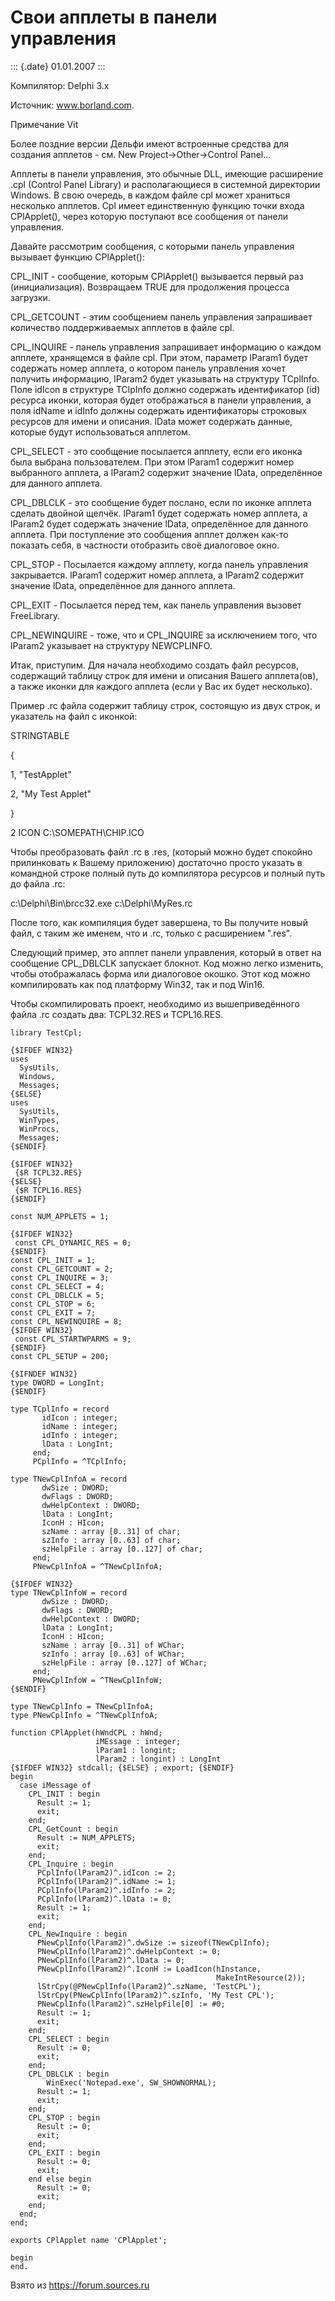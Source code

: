 Свои апплеты в панели управления
================================

::: {.date}
01.01.2007
:::

Компилятор: Delphi 3.x

Источник: www.borland.com.

Примечание Vit

Более поздние версии Дельфи имеют встроенные средства для создания
апплетов - см. New Project-\>Other-\>Control Panel\...

Апплеты в панели управления, это обычные DLL, имеющие расширение .cpl
(Control Panel Library) и располагающиеся в системной директории
Windows. В свою очередь, в каждом файле cpl может храниться несколько
апплетов. Cpl имеет единственную функцию точки входа CPlApplet(), через
которую поступают все сообщения от панели управления.

Давайте рассмотрим сообщения, с которыми панель управления вызывает
функцию CPlApplet():

CPL\_INIT - сообщение, которым CPlApplet() вызывается первый раз
(инициализация). Возвращаем TRUE для продолжения процесса загрузки.

CPL\_GETCOUNT - этим сообщением панель управления запрашивает количество
поддерживаемых апплетов в файле cpl.

CPL\_INQUIRE - панель управления запрашивает информацию о каждом
апплете, хранящемся в файле cpl. При этом, параметр lParam1 будет
содержать номер апплета, о котором панель управления хочет получить
информацию, lParam2 будет указывать на структуру TCplInfo. Поле idIcon в
структуре TClpInfo должно содержать идентификатор (id) ресурса иконки,
которая будет отображаться в панели управления, а поля idName и idInfo
должны содержать идентификаторы строковых ресурсов для имени и описания.
lData может содержать данные, которые будут использоваться апплетом.

CPL\_SELECT - это сообщение посылается апплету, если его иконка была
выбрана пользователем. При этом lParam1 содержит номер выбранного
апплета, а lParam2 содержит значение lData, определённое для данного
апплета.

CPL\_DBLCLK - это сообщение будет послано, если по иконке апплета
сделать двойной щелчёк. lParam1 будет содержать номер апплета, а lParam2
будет содержать значение lData, определённое для данного апплета. При
поступление это сообщения апплет должен как-то показать себя, в
частности отобразить своё диалоговое окно.

CPL\_STOP - Посылается каждому апплету, когда панель управления
закрывается. lParam1 содержит номер апплета, а lParam2 содержит значение
lData, определённое для данного апплета.

CPL\_EXIT - Посылается перед тем, как панель управления вызовет
FreeLibrary.

CPL\_NEWINQUIRE - тоже, что и CPL\_INQUIRE за исключением того, что
lParam2 указывает на структуру NEWCPLINFO.

Итак, приступим. Для начала необходимо создать файл ресурсов, содержащий
таблицу строк для имени и описания Вашего апплета(ов), а также иконки
для каждого апплета (если у Вас их будет несколько).

Пример .rc файла содержит таблицу строк, состоящую из двух строк, и
указатель на файл с иконкой:

STRINGTABLE

{

1, \"TestApplet\"

2, \"My Test Applet\"

}

2 ICON C:\\SOMEPATH\\CHIP.ICO

Чтобы преобразовать файл .rc в .res, (который можно будет спокойно
прилинковать к Вашему приложению) достаточно просто указать в командной
строке полный путь до компилятора ресурсов и полный путь до файла .rc:

c:\\Delphi\\Bin\\brcc32.exe c:\\Delphi\\MyRes.rc

После того, как компиляция будет завершена, то Вы получите новый файл, с
таким же именем, что и .rc, только с расширением \".res\".

Следующий пример, это апплет панели управления, который в ответ на
сообщение CPL\_DBLCLK запускает блокнот. Код можно легко изменить, чтобы
отображалась форма или диалоговое окошко. Этот код можно компилировать
как под платформу Win32, так и под Win16.

Чтобы скомпилировать проект, необходимо из вышеприведённого файла .rc
создать два: TCPL32.RES и TCPL16.RES.

     
    library TestCpl;
     
    {$IFDEF WIN32}
    uses
      SysUtils,
      Windows,
      Messages;
    {$ELSE}
    uses
      SysUtils,
      WinTypes,
      WinProcs,
      Messages;
    {$ENDIF}
     
    {$IFDEF WIN32}
     {$R TCPL32.RES}
    {$ELSE}
     {$R TCPL16.RES}
    {$ENDIF}
     
    const NUM_APPLETS = 1;
     
    {$IFDEF WIN32}
     const CPL_DYNAMIC_RES = 0;
    {$ENDIF}
    const CPL_INIT = 1;
    const CPL_GETCOUNT = 2;
    const CPL_INQUIRE = 3;
    const CPL_SELECT = 4;
    const CPL_DBLCLK = 5;
    const CPL_STOP = 6;
    const CPL_EXIT = 7;
    const CPL_NEWINQUIRE = 8;
    {$IFDEF WIN32}
     const CPL_STARTWPARMS = 9;
    {$ENDIF}
    const CPL_SETUP = 200;
     
    {$IFNDEF WIN32}
    type DWORD = LongInt;
    {$ENDIF}
     
    type TCplInfo = record
           idIcon : integer;
           idName : integer;
           idInfo : integer;
           lData : LongInt;
         end;
         PCplInfo = ^TCplInfo;
     
    type TNewCplInfoA = record
           dwSize : DWORD;
           dwFlags : DWORD;
           dwHelpContext : DWORD;
           lData : LongInt;
           IconH : HIcon;
           szName : array [0..31] of char;
           szInfo : array [0..63] of char;
           szHelpFile : array [0..127] of char;
         end;
         PNewCplInfoA = ^TNewCplInfoA;
     
    {$IFDEF WIN32}
    type TNewCplInfoW = record
           dwSize : DWORD;
           dwFlags : DWORD;
           dwHelpContext : DWORD;
           lData : LongInt;
           IconH : HIcon;
           szName : array [0..31] of WChar;
           szInfo : array [0..63] of WChar;
           szHelpFile : array [0..127] of WChar;
         end;
         PNewCplInfoW = ^TNewCplInfoW;
    {$ENDIF}
     
    type TNewCplInfo = TNewCplInfoA;
    type PNewCplInfo = ^TNewCplInfoA;
     
    function CPlApplet(hWndCPL : hWnd;
                       iMEssage : integer;
                       lParam1 : longint;
                       lParam2 : longint) : LongInt
    {$IFDEF WIN32} stdcall; {$ELSE} ; export; {$ENDIF}
    begin
      case iMessage of
        CPL_INIT : begin
          Result := 1;
          exit;
        end;
        CPL_GetCount : begin
          Result := NUM_APPLETS;
          exit;
        end;
        CPL_Inquire : begin
          PCplInfo(lParam2)^.idIcon := 2;
          PCplInfo(lParam2)^.idName := 1;
          PCplInfo(lParam2)^.idInfo := 2;
          PCplInfo(lParam2)^.lData := 0;
          Result := 1;
          exit;
        end;
        CPL_NewInquire : begin
          PNewCplInfo(lParam2)^.dwSize := sizeof(TNewCplInfo);
          PNewCplInfo(lParam2)^.dwHelpContext := 0;
          PNewCplInfo(lParam2)^.lData := 0;
          PNewCplInfo(lParam2)^.IconH := LoadIcon(hInstance,
                                                  MakeIntResource(2));
          lStrCpy(@PNewCplInfo(lParam2)^.szName, 'TestCPL');
          lStrCpy(PNewCplInfo(lParam2)^.szInfo, 'My Test CPL');
          PNewCplInfo(lParam2)^.szHelpFile[0] := #0;
          Result := 1;
          exit;
        end;
        CPL_SELECT : begin
          Result := 0;
          exit;
        end;
        CPL_DBLCLK : begin
            WinExec('Notepad.exe', SW_SHOWNORMAL);
          Result := 1;
          exit;
        end;
        CPL_STOP : begin
          Result := 0;
          exit;
        end;
        CPL_EXIT : begin
          Result := 0;
          exit;
        end else begin
          Result := 0;
          exit;
        end;
      end;
    end;
     
    exports CPlApplet name 'CPlApplet';
     
    begin
    end.

Взято из <https://forum.sources.ru>
